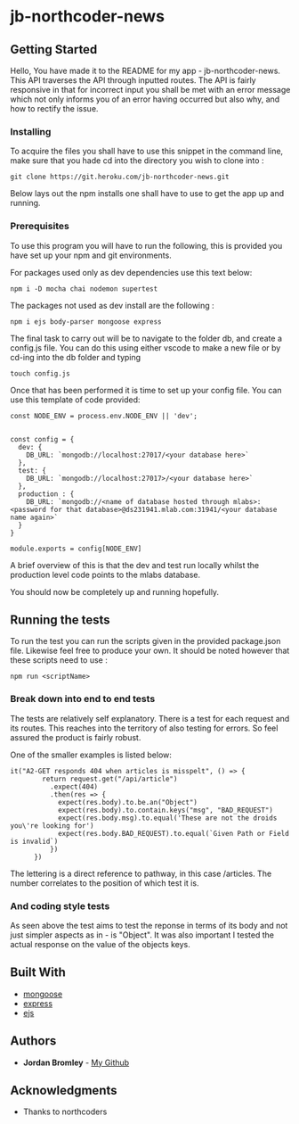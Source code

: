 # jb-northcoder-news

## Getting Started

Hello,
You have made it to the README for my app - jb-northcoder-news.
This API traverses the API through inputted routes. The API is fairly responsive in that for incorrect input you shall be met with an error message which not only informs you of an error having occurred but also why, and how to rectify the issue.

### Installing

To acquire the files you shall have to use this snippet in the command line, make sure that you hade cd into the directory you wish to clone into :

```
git clone https://git.heroku.com/jb-northcoder-news.git
```

Below lays out the npm installs one shall have to use to get the app up and running.

### Prerequisites

To use this program you will have to run the following, this is provided you have set up your npm and git environments.

For packages used only as dev dependencies use this text below:

```
npm i -D mocha chai nodemon supertest
```

The packages not used as dev install are the following :

```
npm i ejs body-parser mongoose express
```

The final task to carry out will be to navigate to the folder db, and create a config.js file. You can do this using either vscode to make a new file or by cd-ing into the db folder and typing

```
touch config.js
```

Once that has been performed it is time to set up your config file. You can use this template of code provided:

```
const NODE_ENV = process.env.NODE_ENV || 'dev';


const config = {
  dev: {
    DB_URL: `mongodb://localhost:27017/<your database here>`
  },
  test: {
    DB_URL: `mongodb://localhost:27017>/<your database here>`
  },
  production : {
    DB_URL: `mongodb://<name of database hosted through mlabs>:<password for that database>@ds231941.mlab.com:31941/<your database name again>`
  }
}

module.exports = config[NODE_ENV]
```

A brief overview of this is that the dev and test run locally whilst the production level code points to the mlabs database.

You should now be completely up and running hopefully.

## Running the tests

To run the test you can run the scripts given in the provided package.json file.
Likewise feel free to produce your own.
It should be noted however that these scripts need to use :

```
npm run <scriptName>
```

### Break down into end to end tests

The tests are relatively self explanatory.
There is a test for each request and its routes. This reaches into the territory of also testing for errors. So feel assured the product is fairly robust.

One of the smaller examples is listed below:

```
it("A2-GET responds 404 when articles is misspelt", () => {
        return request.get("/api/article")
          .expect(404)
          .then(res => {
            expect(res.body).to.be.an("Object")
            expect(res.body).to.contain.keys("msg", "BAD_REQUEST")
            expect(res.body.msg).to.equal('These are not the droids you\'re looking for')
            expect(res.body.BAD_REQUEST).to.equal(`Given Path or Field is invalid`)
          })
      })
```

The lettering is a direct reference to pathway, in this case /articles. The number correlates to the position of which test it is.

### And coding style tests

As seen above the test aims to test the reponse in terms of its body and not just simpler aspects as in - is "Object".
It was also important I tested the actual response on the value of the objects keys.

## Built With

- [mongoose](http://mongoosejs.com/docs/)
- [express](https://expressjs.com/)
- [ejs](http://www.embeddedjs.com/)

## Authors

- **Jordan Bromley** - [My Github](https://github.com/jbromley94)

## Acknowledgments

- Thanks to northcoders
